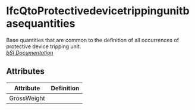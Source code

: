IfcQtoProtectivedevicetrippingunitbasequantities
================================================
Base quantities that are common to the definition of all occurrences of
protective device tripping unit.  
[ _bSI
Documentation_](https://standards.buildingsmart.org/IFC/DEV/IFC4_2/FINAL/HTML/schema/ifcelectricaldomain/qset/qto_protectivedevicetrippingunitbasequantities.htm)


Attributes
----------
| Attribute   | Definition   |
|-------------|--------------|
| GrossWeight |              |
